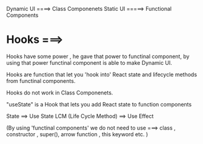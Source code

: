 

Dynamic UI  ====> Class Componenets
Static UI  =====> Functional Components


Hooks ===>
==========

Hooks have some power , he gave that power to functinal component, by using that power  functinal component is able to make Dynamic UI.

Hooks are function that let you 'hook into'  React state and lifecycle methods from functinal components.

Hooks do not work in Class Componenets.

"useState" is a Hook that lets you add React state to function components



 State   ==>  Use State
LCM (Life Cycle Method) ==> Use Effect

(By using 'functinal components' we do not need to use ===>
class , constructor , super(), arrow function , this keyword etc. )



